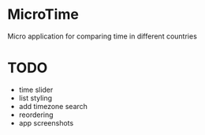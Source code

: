 #  MicroTime

Micro application for comparing time in different countries

# TODO

- time slider
- list styling
- add timezone search
- reordering
- app screenshots
